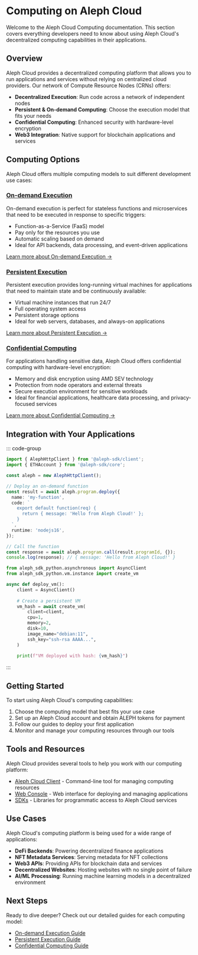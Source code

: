 # Computing on Aleph Cloud

Welcome to the Aleph Cloud Computing documentation. This section covers everything developers need to know about using Aleph Cloud's decentralized computing capabilities in their applications.

## Overview

Aleph Cloud provides a decentralized computing platform that allows you to run applications and services without relying on centralized cloud providers. Our network of Compute Resource Nodes (CRNs) offers:

- **Decentralized Execution**: Run code across a network of independent nodes
- **Persistent & On-demand Computing**: Choose the execution model that fits your needs
- **Confidential Computing**: Enhanced security with hardware-level encryption
- **Web3 Integration**: Native support for blockchain applications and services

## Computing Options

Aleph Cloud offers multiple computing models to suit different development use cases:

### [On-demand Execution](/devhub/computing/on-demand/)

On-demand execution is perfect for stateless functions and microservices that need to be executed in response to specific triggers:

- Function-as-a-Service (FaaS) model
- Pay only for the resources you use
- Automatic scaling based on demand
- Ideal for API backends, data processing, and event-driven applications

[Learn more about On-demand Execution →](/devhub/computing/on-demand/)

### [Persistent Execution](/devhub/computing/persistent/)

Persistent execution provides long-running virtual machines for applications that need to maintain state and be continuously available:

- Virtual machine instances that run 24/7
- Full operating system access
- Persistent storage options
- Ideal for web servers, databases, and always-on applications

[Learn more about Persistent Execution →](/devhub/computing/persistent/)

### [Confidential Computing](/devhub/computing/confidential/)

For applications handling sensitive data, Aleph Cloud offers confidential computing with hardware-level encryption:

- Memory and disk encryption using AMD SEV technology
- Protection from node operators and external threats
- Secure execution environment for sensitive workloads
- Ideal for financial applications, healthcare data processing, and privacy-focused services

[Learn more about Confidential Computing →](/devhub/computing/confidential/)

## Integration with Your Applications

::: code-group

```ts [TypeScript]
import { AlephHttpClient } from '@aleph-sdk/client';
import { ETHAccount } from '@aleph-sdk/core';

const aleph = new AlephHttpClient();

// Deploy an on-demand function
const result = await aleph.program.deploy({
  name: 'my-function',
  code: `
    export default function(req) {
      return { message: 'Hello from Aleph Cloud!' };
    }
  `,
  runtime: 'nodejs16',
});

// Call the function
const response = await aleph.program.call(result.programId, {});
console.log(response); // { message: 'Hello from Aleph Cloud!' }
```

```python [Python]
from aleph_sdk_python.asynchronous import AsyncClient
from aleph_sdk_python.vm.instance import create_vm

async def deploy_vm():
    client = AsyncClient()
    
    # Create a persistent VM
    vm_hash = await create_vm(
        client=client,
        cpu=1,
        memory=2,
        disk=10,
        image_name="debian:11",
        ssh_key="ssh-rsa AAAA...",
    )
    
    print(f"VM deployed with hash: {vm_hash}")
```
:::

## Getting Started

To start using Aleph Cloud's computing capabilities:

1. Choose the computing model that best fits your use case
2. Set up an Aleph Cloud account and obtain ALEPH tokens for payment
3. Follow our guides to deploy your first application
4. Monitor and manage your computing resources through our tools

## Tools and Resources

Aleph Cloud provides several tools to help you work with our computing platform:

- [Aleph Cloud Client](/tools/aleph-cli/) - Command-line tool for managing computing resources
- [Web Console](/tools/webconsole/) - Web interface for deploying and managing applications
- [SDKs](/devhub/sdks/typescript/) - Libraries for programmatic access to Aleph Cloud services

## Use Cases

Aleph Cloud's computing platform is being used for a wide range of applications:

- **DeFi Backends**: Powering decentralized finance applications
- **NFT Metadata Services**: Serving metadata for NFT collections
- **Web3 APIs**: Providing APIs for blockchain data and services
- **Decentralized Websites**: Hosting websites with no single point of failure
- **AI/ML Processing**: Running machine learning models in a decentralized environment

## Next Steps

Ready to dive deeper? Check out our detailed guides for each computing model:

- [On-demand Execution Guide](/devhub/computing/on-demand/)
- [Persistent Execution Guide](/devhub/computing/persistent/)
- [Confidential Computing Guide](/devhub/computing/confidential/)

